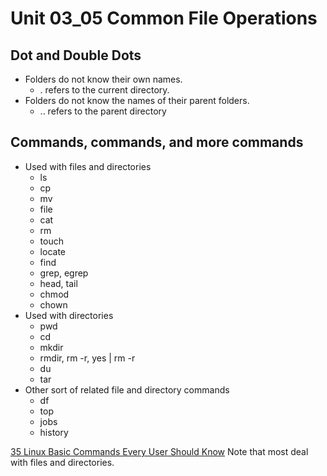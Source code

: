 # Unit 03_05 Common File Operations

## Dot and Double Dots

* Folders do not know their own names.
  * . refers to the current directory.
* Folders do not know the names of their parent folders.
  * .. refers to the parent directory

## Commands, commands, and more commands

* Used with files and directories
  * ls
  * cp
  * mv
  * file
  * cat
  * rm
  * touch
  * locate
  * find
  * grep, egrep
  * head, tail
  * chmod
  * chown
* Used with directories
  * pwd
  * cd
  * mkdir
  * rmdir, rm -r, yes | rm -r
  * du
  * tar
* Other sort of related file and directory commands
  * df
  * top
  * jobs
  * history


[35 Linux Basic Commands Every User Should Know](https://www.hostinger.com/tutorials/linux-commands) Note that most deal with files and directories.

